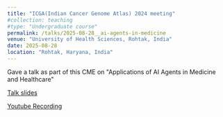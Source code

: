 ```yaml
---
title: "ICGA(Indian Cancer Genome Atlas) 2024 meeting"
#collection: teaching
#type: "Undergraduate course"
permalink: /talks/2025-08-28__ai-agents-in-medicine
venue: "University of Health Sciences, Rohtak, India"
date: 2025-08-28
location: "Rohtak, Haryana, India"
---
```


Gave a talk as part of this CME on "Applications of AI Agents in Medicine and Healthcare"


[Talk slides](https://docs.google.com/presentation/d/1J-wOWOGoPeJQxfWoiPhgVfXhV_xUXH8L/edit)

[Youtube Recording](https://www.youtube.com/watch?v=wE9ErVEtmj4)